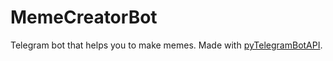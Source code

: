 # MemeCreatorBot
Telegram bot that helps you to make memes. Made with [pyTelegramBotAPI](https://github.com/eternnoir/pyTelegramBotAPI).
